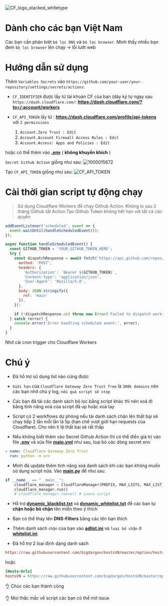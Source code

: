 ![CF_logo_stacked_whitetype](https://github.com/luxysiv/Cloudflare-Gateway-Pihole/assets/46205571/b8b7b12b-2fd8-4978-8e3c-2472a4167acb)

# Dành cho các bạn Việt Nam

Các bạn cần phân biệt `bộ lọc DNS` và `bộ lọc browser`. Mình thấy nhiều bạn đem `bộ lọc browser` lên chạy -> lỗi lướt web

# Hướng dẫn sử dụng

Thêm `Variables Secrets` vào 
`https://github.com/your-user/your-repository/settings/secrets/actions`:

* `CF_IDENTIFIER` được lấy từ tài khoản CF của bạn (dãy ký tự ngay sau `https://dash.cloudflare.com/`: **https://dash.cloudflare.com/?to=/:account/workers**

* `CF_API_TOKEN` lấy từ : **https://dash.cloudflare.com/profile/api-tokens** với `3 permissions`
   1. `Account.Zero Trust : Edit` 
   2. `Account.Account Firewall Access Rules : Edit`
   3. `Account.Access: Apps and Policies : Edit`

hoặc có thể thêm vào **[.env](../.env)** ( **không khuyến khích** )

`Secret Github Action` giống như sau:
![1000015672](https://github.com/luxysiv/Cloudflare-Gateway-Pihole/assets/46205571/6bd7f41d-0ca5-4944-95d3-d41dfd913c60)

Tạo `CF_API_TOKEN` giống như sau:
![CF_API_TOKEN](https://github.com/luxysiv/Cloudflare-Gateway-Pihole/assets/46205571/a5b90438-26cc-49ae-9a55-5409a90b683f)

# Cài thời gian script tự động chạy 
> Sử dụng Cloudflare Workers để chạy Github Action. Không lo sau 2 tháng Github tắt Action.Tạo Github Token không hết hạn với tất cả các quyền
```javascript
addEventListener('scheduled', event => {
  event.waitUntil(handleScheduledEvent());
});

async function handleScheduledEvent() {
  const GITHUB_TOKEN = 'YOUR_GITHUB_TOKEN_HERE';
  try {
    const dispatchResponse = await fetch('https://api.github.com/repos/YOUR_USER_NAME/YOUR_REPO_NAME/actions/workflows/main.yml/dispatches', {
      method: 'POST',
      headers: {
        'Authorization': `Bearer ${GITHUB_TOKEN}`,
        'Content-Type': 'application/json',
        'User-Agent': 'Mozilla/5.0',
      },
      body: JSON.stringify({
        ref: 'main'
      }),
    });

    if (!dispatchResponse.ok) throw new Error('Failed to dispatch workflow');
  } catch (error) {
    console.error('Error handling scheduled event:', error);
  }
}
```
Nhớ cài cron trigger cho Cloudflare Workers 

# Chú ý 

* Đã hỗ trợ sử dụng list nào cũng được 

* `Giới hạn` của `Cloudflare Gateway Zero Trust free` là `300k domains` nên các bạn nhớ chú ý log, `nếu quá script sẽ stop`

* Các bạn đã tải các danh sách bộ lọc bằng script khác thì nên xoá đi bằng tính năng xoá của script đã up hoặc xoá tay

* Script có 2 workflows dự phòng nếu tải danh sách chặn lên thất bại sẽ chạy tiếp 2 lần mỗi lần là 5p (hạn chế vượt giới hạn requests của Cloudflare). Cho nên tỉ lệ thất bại sẽ rất thấp

* Nếu không biết thêm vào Secret Github Action thì có thể điền giá trị vào file **[.env](../.env)** và sửa file **[main.yml](../.github/workflows/main.yml)** như sau, loại bỏ các dòng secret env
```yml
- name: Cloudflare Gateway Zero Trust 
  run: python -m src 
```

* Mình đã update thêm tính năng xoá danh sách khi các bạn không muốn sử dụng script nữa. Vào **[__main__.py](../src/__main__.py)** để như sau:

```python
if __name__ == "__main__":
    cloudflare_manager = CloudflareManager(PREFIX, MAX_LISTS, MAX_LIST_SIZE)
    cloudflare_manager.run()
    # cloudflare_manager.leave() # Leave script 
```

* Hỗ trợ **[dynamic_blacklist.txt](../lists/dynamic_blacklist.txt)** và **[dynamic_whitelist.txt](../lists/dynamic_whitelist.txt)** để các bạn tự **chặn hoặc bỏ chặn** tên miền theo ý thích 

* Bạn có thể thay tên **DNS-Filters** bằng các tên bạn thích 

* Thêm danh sách `chặn` của bạn vào **[adlist.ini](../lists/adlist.ini)** và `loại bỏ chặn` ở **[whitelist.ini](../lists/whitelist.ini)**

* Đã hỗ trợ 2 loại định dạng danh sách 

```ini
https://raw.githubusercontent.com/bigdargon/hostsVN/master/option/hosts-VN
```
hoặc
```ini
[Hosts-Urls]
hostsVN = https://raw.githubusercontent.com/bigdargon/hostsVN/master/option/hosts-VN
```


👌 Chúc các bạn thành công 

👌 Mọi thắc mắc về script các bạn có thể mở issue
